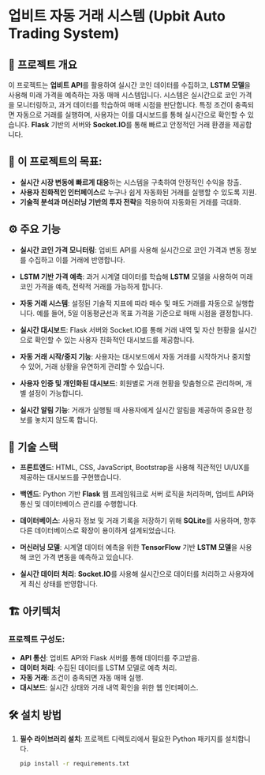 # 업비트 자동 거래 시스템 (Upbit Auto Trading System)

## 📖 프로젝트 개요
이 프로젝트는 **업비트 API**를 활용하여 실시간 코인 데이터를 수집하고, **LSTM 모델**을 사용해 미래 가격을 예측하는 자동 매매 시스템입니다. 시스템은 실시간으로 코인 가격을 모니터링하고, 과거 데이터를 학습하여 매매 시점을 판단합니다. 특정 조건이 충족되면 자동으로 거래를 실행하며, 사용자는 이를 대시보드를 통해 실시간으로 확인할 수 있습니다. **Flask** 기반의 서버와 **Socket.IO**를 통해 빠르고 안정적인 거래 환경을 제공합니다.

## 🎯 이 프로젝트의 목표:
- **실시간 시장 변동에 빠르게 대응**하는 시스템을 구축하여 안정적인 수익을 창출.
- **사용자 친화적인 인터페이스**로 누구나 쉽게 자동화된 거래를 실행할 수 있도록 지원.
- **기술적 분석과 머신러닝 기반의 투자 전략**을 적용하여 자동화된 거래를 극대화.

## ⚙️ 주요 기능

- **실시간 코인 가격 모니터링**: 업비트 API를 사용해 실시간으로 코인 가격과 변동 정보를 수집하고 이를 거래에 반영합니다.
  
- **LSTM 기반 가격 예측**: 과거 시계열 데이터를 학습해 **LSTM** 모델을 사용하여 미래 코인 가격을 예측, 전략적 거래를 가능하게 합니다.

- **자동 거래 시스템**: 설정된 기술적 지표에 따라 매수 및 매도 거래를 자동으로 실행합니다. 예를 들어, 5일 이동평균선과 목표 가격을 기준으로 매매 시점을 결정합니다.

- **실시간 대시보드**: Flask 서버와 Socket.IO를 통해 거래 내역 및 자산 현황을 실시간으로 확인할 수 있는 사용자 친화적인 대시보드를 제공합니다.

- **자동 거래 시작/중지 기능**: 사용자는 대시보드에서 자동 거래를 시작하거나 중지할 수 있어, 거래 상황을 유연하게 관리할 수 있습니다.

- **사용자 인증 및 개인화된 대시보드**: 회원별로 거래 현황을 맞춤형으로 관리하며, 개별 설정이 가능합니다.

- **실시간 알림 기능**: 거래가 실행될 때 사용자에게 실시간 알림을 제공하여 중요한 정보를 놓치지 않도록 합니다.

## 🧠 기술 스택

- **프론트엔드**: HTML, CSS, JavaScript, Bootstrap을 사용해 직관적인 UI/UX를 제공하는 대시보드를 구현했습니다.
  
- **백엔드**: Python 기반 **Flask** 웹 프레임워크로 서버 로직을 처리하며, 업비트 API와 통신 및 데이터베이스 관리를 수행합니다.

- **데이터베이스**: 사용자 정보 및 거래 기록을 저장하기 위해 **SQLite**를 사용하며, 향후 다른 데이터베이스로 확장이 용이하게 설계되었습니다.

- **머신러닝 모델**: 시계열 데이터 예측을 위한 **TensorFlow** 기반 **LSTM 모델**을 사용해 코인 가격 변동을 예측하고 있습니다.

- **실시간 데이터 처리**: **Socket.IO**를 사용해 실시간으로 데이터를 처리하고 사용자에게 최신 상태를 반영합니다.

## 🏗️ 아키텍처

### 프로젝트 구성도:
- **API 통신**: 업비트 API와 Flask 서버를 통해 데이터를 주고받음.
- **데이터 처리**: 수집된 데이터를 LSTM 모델로 예측 처리.
- **자동 거래**: 조건이 충족되면 자동 매매 실행.
- **대시보드**: 실시간 상태와 거래 내역 확인을 위한 웹 인터페이스.

## 🛠️ 설치 방법

1. **필수 라이브러리 설치**:
   프로젝트 디렉토리에서 필요한 Python 패키지를 설치합니다.

   ```bash
   pip install -r requirements.txt
